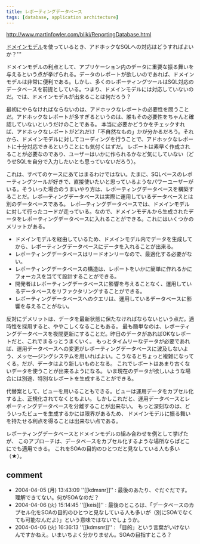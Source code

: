 ```yaml
---
title: レポーティングデータベース
tags: [database, application architecture]
---
```


http://www.martinfowler.com/bliki/ReportingDatabase.html

[ドメインモデル](https://martinfowler.com/eaaCatalog/domainModel.html)を使っているとき、アドホックなSQLへの対応はどうすればよいか？'''

ドメインモデルの利点として、アプリケーション内のデータに重要な振る舞いを与えるという点が挙げられる。データのレポートが欲しいのであれば、ドメインモデルは非常に便利である。しかし、多くのレポーティングツールはSQL対応のデータベースを前提としている。つまり、ドメインモデルには対応していないのだ。では、ドメインモデルが出来ることは何だろう？

最初にやらなければならないのは、アドホックなレポートの必要性を問うことだ。アドホックなレポートが多すぎるというのは、誰もその必要性をちゃんと確認していないというだけのことである。
本当に必要かどうかをチェックすれば、アドホックなレポートがどれだけ「不自然なもの」かが分かるだろう。それから、ドメインモデルに対してコーディングを行うことで、アドホックなレポートに十分対応できるということにも気付くはずだ。
レポートは素早く作成されることが必要なのであり、ユーザーはいかに作られるかなど気にしていない（どうせSQLを自分で入力したいとも思っていないだろう）。

これは、すべてのケースにあてはまるわけではない。たまに、SQLベースのレポーティングツールが好きで、直接使いたいと思っているようなパワーユーザーがいる。そういった場合のうまいやり方は、レポーティングデータベースを構築することだ。レポ—ティングデータベースは実際に運用しているデータベースとは別のデータベースである。
レポ—ティングデータベースでは、ドメインモデルに対して行ったコードが走っている。なので、ドメインモデルから生成されたデータをレポーティングデータベースに入れることができる。これにはいくつかのメリットがある。

* ドメインモデルを経由しているため、ドメインモデル内でデータを生成してから、レポーティングデータベースにデータを入れることが出来る。
* レポーティングデータベースはリードオンリーなので、最適化する必要がない。
* レポーティングデータベースの構造は、レポートをいかに簡単に作れるかにフォーカスを当てて設計することができる。
* 開発者はレポーティングデータベースに影響を与えることなく、運用しているデータベースをリファクタリングすることができる。
* レポーティングデータベースへのクエリは、運用しているデータベースに影響を与えることがない。

反対にデメリットは、データを最新状態に保たなければならないという点だ。適時性を採用すると、ややこしくなることもある。
最も簡単なのは、レポーティングデータベースを夜間更新にすることだ。昨日のデータがあればOKなレポートだと、これでまるっとうまくいく。
もっとタイムリーなデータが必要であれば、運用データベースへの変更がレポーティングデータベースに波及しないよう、メッセ—ジングシステムを用いればよい。こうなるとちょっと複雑になってくる。だが、データはより新しいものとなる。
これでレポートはあまり古くないデータを使うことが出来るようになる。
いま現在のデータが欲しいような場合には別途、特別なレポートを生成することができる。

代替案として、ビューを用いることもできる。ビューは運用データをカプセル化する上、正規化されてなくともよい。
しかしこれだと、運用データベースとレポーティングデータベースを分離することが出来ない。
もっと深刻なのは、どういったビューを生成するかには限界があるため、
ドメインモデルに振る舞いを持たせる利点を得ることは出来ない点である。

レポーティングデータベースとドメインモデルの組み合わせを例として挙げたが、
このアプローチは、データベースをカプセル化するような場所ならばどこにでも適用できる。
これをSOAの目的のひとつだと見なしている人も多い（★）。

## comment

* 2004-04-05 (月) 13:43:09 ''[[kdmsnr]]'' : 最後のあたり、ぐだぐだです。理解できてない。何がSOAなのだ？
* 2004-04-06 (火) 15:14:45 ''[[keis]]'' : 最後のところは、「データベースのカプセル化をSOAの目的のひとつと見なしている人も多いが（別にSOAでなくても可能なんだよ）」という意味ではないでしょうか。
* 2004-04-06 (火) 16:36:13 ''[[kdmsnr]]'' : 「目的」という言葉がいけないんですかねえ。いまいちよく分かりません。SOAの目指すところ？

